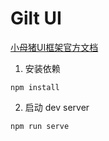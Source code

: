 # Gilt UI

[小母猪UI框架官方文档](https://hungeraibin.github.io/GiltUI/)

1. 安装依赖
```
npm install
```

2. 启动 dev server
```
npm run serve
```